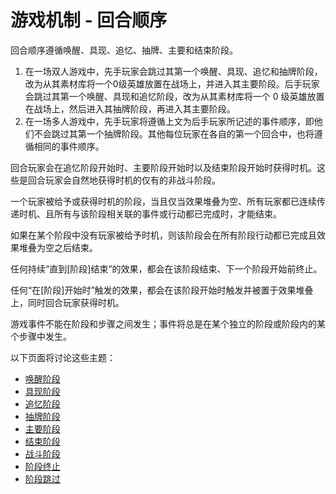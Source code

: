 # 游戏机制 - 回合顺序

回合顺序遵循唤醒、具现、追忆、抽牌、主要和结束阶段。

1. 在一场双人游戏中，先手玩家会跳过其第一个唤醒、具现、追忆和抽牌阶段，改为从其素材库将一个0级英雄放置在战场上，并进入其主要阶段。后手玩家会跳过其第一个唤醒、具现和追忆阶段，改为从其素材库将一个 0 级英雄放置在战场上，然后进入其抽牌阶段，再进入其主要阶段。
2. 在一场多人游戏中，先手玩家将遵循上文为后手玩家所记述的事件顺序，即他们不会跳过其第一个抽牌阶段。其他每位玩家在各自的第一个回合中，也将遵循相同的事件顺序。

回合玩家会在追忆阶段开始时、主要阶段开始时以及结束阶段开始时获得时机。这些是回合玩家会自然地获得时机的仅有的非战斗阶段。

一个玩家被给予或获得时机的阶段，当且仅当效果堆叠为空、所有玩家都已连续传递时机、且所有与该阶段相关联的事件或行动都已完成时，才能结束。

如果在某个阶段中没有玩家被给予时机，则该阶段会在所有阶段行动都已完成且效果堆叠为空之后结束。

任何持续“直到\[阶段]结束”的效果，都会在该阶段结束、下一个阶段开始前终止。

任何“在\[阶段]开始时”触发的效果，都会在该阶段开始时触发并被置于效果堆叠上，同时回合玩家获得时机。

游戏事件不能在阶段和步骤之间发生；事件将总是在某个独立的阶段或阶段内的某个步骤中发生。

以下页面将讨论这些主题：

* [唤醒阶段](hui-he-shun-xu-huan-xing-jie-duan.md)
* [具现阶段](hui-he-shun-xu-ju-xian-jie-duan.md)
* [追忆阶段](hui-he-shun-xu-zhui-yi-jie-duan.md)
* [抽牌阶段](hui-he-shun-xu-chou-pai-jie-duan.md)
* [主要阶段](hui-he-shun-xu-zhu-yao-jie-duan.md)
* [结束阶段](hui-he-shun-xu-jie-shu-jie-duan.md)
* [战斗阶段](hui-he-shun-xu-zhan-dou-jie-duan/)
* [阶段终止](hui-he-shun-xu-jie-duan-zhong-zhi.md)
* [阶段跳过](hui-he-shun-xu-jie-duan-tiao-guo.md)
